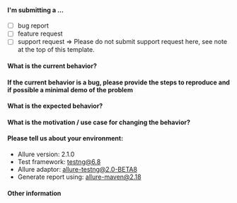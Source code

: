 [//]: # (
Note: for support questions, please use Stackoverflow or Gitter**. 
This repository's issues are reserved for feature requests and bug reports.
)
[//]: # (
In case of problems with Allure Jenkins plugin** please use the following repository 
to create an issue: https://github.com/jenkinsci/allure-plugin/issues
)

[//]: # (
Do you want to request a *feature* or report a *bug*?
)

#### I'm submitting a ... 
  - [ ] bug report
  - [ ] feature request
  - [ ] support request => Please do not submit support request here, see note at the top of this template.

#### What is the current behavior?


#### If the current behavior is a bug, please provide the steps to reproduce and if possible a minimal demo of the problem


#### What is the expected behavior?


#### What is the motivation / use case for changing the behavior?


#### Please tell us about your environment:

- Allure version:        2.1.0
- Test framework:        testng@6.8
- Allure adaptor:        allure-testng@2.0-BETA8
- Generate report using: allure-maven@2.18

#### Other information 

[//]: # (
e.g. detailed explanation, stacktraces, related issues, suggestions 
how to fix, links for us to have context, eg. Stackoverflow, Gitter etc
)